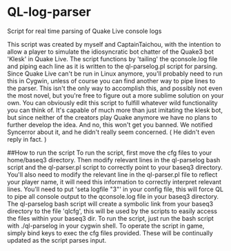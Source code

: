 # QL-log-parser
Script for real time parsing of Quake Live console logs

This script was created by myself and CaptainTaichou, with the intention to allow a player to simulate the idiosyncratic bot chatter of the Quake3 bot 'Klesk' in Quake Live. The script functions by 'tailing' the qconsole.log file and piping each line as it is written to the ql-parselog.pl script for parsing. Since Quake Live can't be run in Linux anymore, you'll probably need to run this in Cygwin, unless of course you can find another way to pipe lines to the parser. This isn't the only way to accomplish this, and possibly not even the most novel, but you're free to figure out a more sublime solution on your own.
You can obviously edit this script to fulfill whatever wild functionality you can think of. It's capable of much more than just imitating the klesk bot, but since neither of the creators play Quake anymore we have no plans to further develop the idea.
And no, this won't get you banned. We notified Syncerror about it, and he didn't really seem concerned. ( He didn't even reply in fact. )

##How to run the script
To run the script, first move the cfg files to your home/baseq3 directory. Then modify relevant lines in the ql-parselog bash script and the ql-parser.pl script to correctly point to your baseq3 directory. You'll also need to modify the relevant line in the ql-parser.pl file to reflect your player name, it will need this information to correctly interpret relevant lines.
You'll need to put 'seta logfile "3"' in your config file, this will force QL to pipe all console output to the qconsole.log file in your baseq3 directory. 
The ql-parselog bash script will create a symbolic link from your baseq3 directory to the file 'qlcfg', this will be used by the scripts to easily access the files within your baseq3 dir. 
To run the script, just run the bash script with ./ql-parselog in your cygwin shell.
To operate the script in game, simply bind keys to exec the cfg files provided. These will be continually updated as the script parses input.

